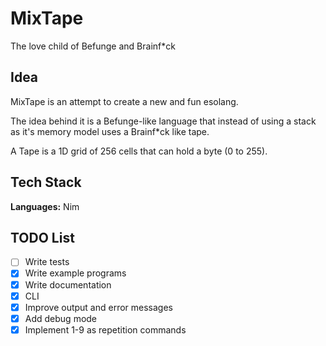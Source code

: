 # MixTape

The love child of Befunge and Brainf*ck

## Idea
MixTape is an attempt to create a new and fun esolang.

The idea behind it is a Befunge-like language that instead of using a stack as it's memory model uses a Brainf*ck like tape.

A Tape is a 1D grid of 256 cells that can hold a byte (0 to 255).

## Tech Stack
**Languages:** Nim


## TODO List
- [ ] Write tests
- [X] Write example programs
- [X] Write documentation
- [X] CLI
- [X] Improve output and error messages
- [X] Add debug mode
- [X] Implement 1-9 as repetition commands
